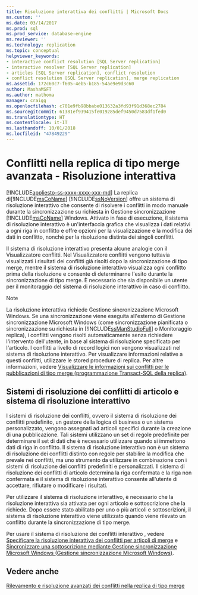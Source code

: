 ```yaml
---
title: Risoluzione interattiva dei conflitti | Microsoft Docs
ms.custom: ''
ms.date: 03/14/2017
ms.prod: sql
ms.prod_service: database-engine
ms.reviewer: ''
ms.technology: replication
ms.topic: conceptual
helpviewer_keywords:
- interactive conflict resolution [SQL Server replication]
- interactive resolver [SQL Server replication]
- articles [SQL Server replication], conflict resolution
- conflict resolution [SQL Server replication], merge replication
ms.assetid: 172c60c7-f605-4eb5-b185-54ae9e9d3c60
author: MashaMSFT
ms.author: mathoma
manager: craigg
ms.openlocfilehash: c701e9fb98bbabe013632a3fd93f91d368ec2784
ms.sourcegitcommit: 61381ef939415fe019285def9450d7583df1fed0
ms.translationtype: HT
ms.contentlocale: it-IT
ms.lasthandoff: 10/01/2018
ms.locfileid: "47849229"
---
```

# <a name="advanced-merge-replication-conflict---interactive-resolution"></a>Conflitti nella replica di tipo merge avanzata - Risoluzione interattiva
[!INCLUDE[appliesto-ss-xxxx-xxxx-xxx-md](../../../includes/appliesto-ss-xxxx-xxxx-xxx-md.md)]
  La replica di[!INCLUDE[msCoName](../../../includes/msconame-md.md)] [!INCLUDE[ssNoVersion](../../../includes/ssnoversion-md.md)] offre un sistema di risoluzione interattivo che consente di risolvere i conflitti in modo manuale durante la sincronizzazione su richiesta in Gestione sincronizzazione [!INCLUDE[msCoName](../../../includes/msconame-md.md)] Windows. Attivato in fase di esecuzione, il sistema di risoluzione interattivo è un'interfaccia grafica che visualizza i dati relativi a ogni riga in conflitto e offre opzioni per la visualizzazione e la modifica dei dati in conflitto, nonché per la risoluzione distinta dei singoli conflitti.  
  
 Il sistema di risoluzione interattivo presenta alcune analogie con il Visualizzatore conflitti. Nel Visualizzatore conflitti vengono tuttavia visualizzati i risultati dei conflitti già risolti dopo la sincronizzazione di tipo merge, mentre il sistema di risoluzione interattivo visualizza ogni conflitto prima della risoluzione e consente di determinarne l'esito durante la sincronizzazione di tipo merge. È necessario che sia disponibile un utente per il monitoraggio del sistema di risoluzione interattivo in caso di conflitto.  
  
> [!NOTE]  
>  La risoluzione interattiva richiede Gestione sincronizzazione Microsoft Windows. Se una sincronizzazione viene eseguita all'esterno di Gestione sincronizzazione Microsoft Windows (come sincronizzazione pianificata o sincronizzazione su richiesta in [!INCLUDE[ssManStudioFull](../../../includes/ssmanstudiofull-md.md)] o Monitoraggio replica), i conflitti vengono risolti automaticamente senza richiedere l'intervento dell'utente, in base al sistema di risoluzione specificato per l'articolo. I conflitti a livello di record logici non vengono visualizzati nel sistema di risoluzione interattivo. Per visualizzare informazioni relative a questi conflitti, utilizzare le stored procedure di replica. Per altre informazioni, vedere [Visualizzare le informazioni sui conflitti per le pubblicazioni di tipo merge &#40;programmazione Transact-SQL della replica&#41;](../../../relational-databases/replication/view-conflict-information-for-merge-publications.md).  
  
## <a name="article-resolvers-and-the-interactive-resolver"></a>Sistemi di risoluzione dei conflitti di articolo e sistema di risoluzione interattivo  
 I sistemi di risoluzione dei conflitti, ovvero il sistema di risoluzione dei conflitti predefinito, un gestore della logica di business o un sistema personalizzato, vengono assegnati ad articoli specifici durante la creazione di una pubblicazione. Tali sistemi utilizzano un set di regole predefinite per determinare il set di dati che è necessario utilizzare quando si immettono dati di riga in conflitto. Il sistema di risoluzione interattivo non è un sistema di risoluzione dei conflitti distinto con regole per stabilire la modifica che prevale nei conflitti, ma uno strumento da utilizzare in combinazione con i sistemi di risoluzione dei conflitti predefiniti e personalizzati. Il sistema di risoluzione dei conflitti di articolo determina la riga confermata e la riga non confermata e il sistema di risoluzione interattivo consente all'utente di accettare, rifiutare o modificare i risultati.  
  
 Per utilizzare il sistema di risoluzione interattivo, è necessario che la risoluzione interattiva sia attivata per ogni articolo e sottoscrizione che la richiede. Dopo essere stato abilitato per uno o più articoli e sottoscrizioni, il sistema di risoluzione interattivo viene utilizzato quando viene rilevato un conflitto durante la sincronizzazione di tipo merge.  
  
 Per usare il sistema di risoluzione dei conflitti interattivo , vedere [Specificare la risoluzione interattiva dei conflitti per articoli di merge](../../../relational-databases/replication/publish/specify-interactive-conflict-resolution-for-merge-articles.md) e [Sincronizzare una sottoscrizione mediante Gestione sincronizzazione Microsoft Windows &#40;Gestione sincronizzazione Microsoft Windows&#41;](../../../relational-databases/replication/synchronize-a-subscription-using-windows-synchronization-manager.md).  
  
## <a name="see-also"></a>Vedere anche  
 [Rilevamento e risoluzione avanzati dei conflitti nella replica di tipo merge](../../../relational-databases/replication/merge/advanced-merge-replication-conflict-detection-and-resolution.md)  
  
  
